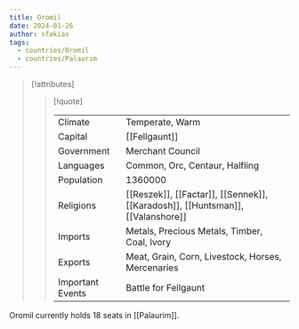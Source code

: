 ```yaml
---
title: Oromil
date: 2024-01-26
author: sfakias
tags:
  - countries/Oromil
  - countries/Palaurim
---
```


> [!attributes]
> 
> > [!quote]
> >
> > | | |
> > | --- | --- |
> > | Climate | Temperate, Warm |
> > | Capital | [[Fellgaunt]] |
> > | Government | Merchant Council |
> > | Languages | Common, Orc, Centaur, Halfling |
> > | Population | 1360000 |
> > | Religions | [[Reszek]], [[Factar]], [[Sennek]], [[Karadosh]], [[Huntsman]], [[Valanshore]] |
> > | Imports | Metals, Precious Metals, Timber, Coal, Ivory |
> > | Exports | Meat, Grain, Corn, Livestock, Horses, Mercenaries |
> > | Important Events | Battle for Fellgaunt |

Oromil currently holds 18 seats in [[Palaurim]].